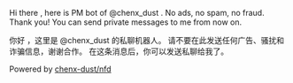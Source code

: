 Hi there , here is PM bot of @chenx_dust .
No ads, no spam, no fraud. Thank you!
You can send private messages to me from now on.

你好 ，这里是 @chenx_dust 的私聊机器人。
请不要在此发送任何广告、骚扰和诈骗信息，谢谢合作。
在这条消息后，你可以发送私聊给我了。

Powered by [chenx-dust/nfd](https://github.com/chenx-dust/nfd)
